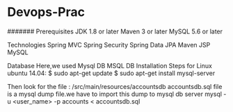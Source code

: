# Devops-Prac
#######  Prerequisites 
JDK 1.8 or later 
Maven 3 or later 
MySQL 5.6 or later 

Technologies 
Spring MVC 
Spring Security
Spring Data 
JPA Maven 
JSP MySQL 

Database 
Here,we used Mysql DB
MSQL DB Installation Steps for Linux ubuntu 14.04: 
$ sudo apt-get update $ sudo apt-get install mysql-server 

Then look for the file : 
/src/main/resources/accountsdb 
accountsdb.sql file is a mysql dump file.we have to import this dump to mysql db server 
mysql -u <user_name> -p accounts &lt; accountsdb.sql
